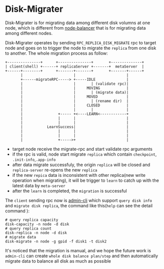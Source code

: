 # Disk-Migrater

Disk-Migrater is for migrating data among different disk volumns at one node,  which is different from [node-balancer](http://pegasus.apache.org/administration/rebalance) that is for migrating data among different nodes. 


Disk-Migrater operates by sending `RPC_REPLICA_DISK_MIGRATE` rpc to target node and goes on to trigger the node to migrate the `replica` from one disk to another. The whole migration process as follow: 

```
+---------------+      +---------------+       +--------------+
| client(shell) +------+ replicaServer +-------+  metaServer  |
+------+--------+      +-------+-------+       +-------+------+
       |                       |                       |
       +------migrateRPC-----> +-----IDLE              |
       |                       |       | (validate rpc)|
       |                       |     MOVING            |
       |                       |       | (migrate data)|
       |                       |     MOVED             |
       |                       |       | (rename dir)  |
       |                       |     CLOSED            |
       |                       |       |               |
       |                +----- +<----LEARN<------------+
       |                |      |                       |
       |                |      |                       |
       |           LearnSuccess|                       |
       |                |      |                       |
       |                |      |                       |
       |                +----->+                       |
```

* target node receive the migrate-rpc and start validate rpc arguments
* if the rpc is valid, node start migrate `replica` which contain `checkpoint`, `.init-info`,`.app-info`
* after data migrate successfuly, the origin `replica` will be closed and `replica-server` re-opens the new `replica`
* if the new `repica`  data is inconsistent with other replica(new write operation when migrating), it will be trigger to `learn` to catch up with the latest data by `meta-server`
* after the `learn` is completed, the `migration` is successful

The `client` sending rpc now is [admin-cli](https://github.com/pegasus-kv/admin-cli) which support `query disk info` and `migrate disk replica`, the command like this(`help` can see the detail command ):
```
# query replica capacity
disk-capacity -n node -d disk
# query replica count
disk-replica -n node -d disk
# migrate data
disk-migrate -n node -g gpid -f disk1 -t disk2 
```

It's noticed that the migration is manual, and  we hope  the future work is  `admin-cli` can create `whole disk balance plan/step` and then automatically migrate data to balance all disk as much as possible 
